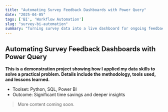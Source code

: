 ```yaml
---
title: "Automating Survey Feedback Dashboards with Power Query"
date: "2025-04-05"
tags: ['BI', 'Workflow Automation']
slug: "survey-bi-automation"
summary: "Turning survey data into a live dashboard for ongoing feedback analysis."
---
```


## Automating Survey Feedback Dashboards with Power Query

**This is a demonstration project showing how I applied my data skills to solve a practical problem. Details include the methodology, tools used, and lessons learned.**

- Toolset: Python, SQL, Power BI  
- Outcome: Significant time savings and deeper insights

>More content coming soon.